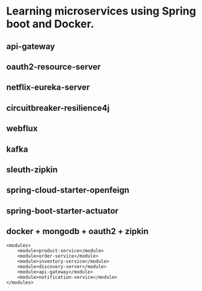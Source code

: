 





# Learning microservices using Spring boot and Docker.

## api-gateway
## oauth2-resource-server
## netflix-eureka-server
## circuitbreaker-resilience4j
## webflux
## kafka
## sleuth-zipkin
## spring-cloud-starter-openfeign
## spring-boot-starter-actuator
## docker + mongodb + oauth2 + zipkin

    <modules>
        <module>product-service</module>
        <module>order-service</module>
        <module>inventory-service</module>
        <module>discovery-server</module>
        <module>api-gateway</module>
        <module>notification-service</module>
    </modules>
